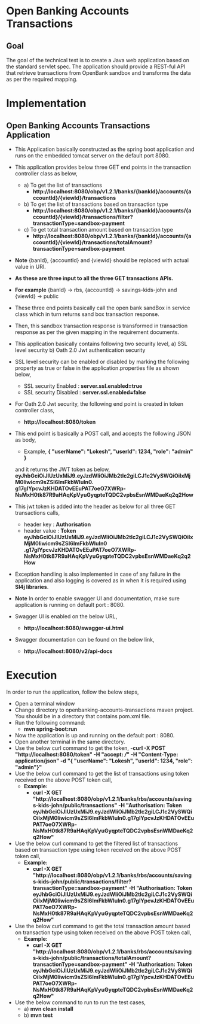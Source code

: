 # Open Banking Accounts Transactions

## Goal

The goal of the technical test is to create a Java web application based on the standard servlet spec.
The application should provide a REST-ful API that retrieve transactions from OpenBank sandbox and
transforms the data as per the required mapping.

# Implementation

## Open Banking Accounts Transactions Application

- This Application basically constructed as the spring boot application and runs on the embedded
  tomcat server on the default port 8080.
- This application provides below three GET end points in the transaction controller class as below,
    - a) To get the list of transactions
       - **http://localhost:8080/obp/v1.2.1/banks/{bankId}/accounts/{accountId}/{viewId}/transactions**
    - b) To get the list of transactions based on transaction type
       - **http://localhost:8080/obp/v1.2.1/banks/{bankId}/accounts/{accountId}/{viewId}/transactions/filter?transactionType=sandbox-payment**
    - c) To get total transaction amount based on transaction type
       - **http://localhost:8080/obp/v1.2.1/banks/{bankId}/accounts/{accountId}/{viewId}/transactions/totalAmount?transactionType=sandbox-payment**
- **Note** {banId}, {accountId} and {viewId} should be replaced with actual value in URl.
- **As these are three input to all the three GET transactions APIs.**
- **For example** {banId} -> rbs, {accountId} -> savings-kids-john and {viewId} -> public
- These three end points basically call the open bank sandBox in service class which in turn returns
  sand box transaction response.
- Then, this sandbox transaction response is transformed in transaction response as per the given mapping
  in the requirement documents.
- This application basically contains following two security level,
    a) SSL level security
    b) Oath 2.0 Jwt authentication security
- SSL level security can be enabled or disabled by marking the following property as true or false in the
  application.properties file as shown below,
    - SSL security Enabled :  **server.ssl.enabled=true**
    - SSL security Disabled :  **server.ssl.enabled=false**
- For Oath 2.0 Jwt security, the following end point is created in token controller class,
   - **http://localhost:8080/token**
- This end point is basically a POST call, and accepts the following JSON as body,
   - Example,
        **{
            "userName": "Lokesh",
            "userId": 1234,
            "role": "admin"
        }**

   and it returns the JWT token as below,
   **eyJhbGciOiJIUzUxMiJ9.eyJzdWIiOiJMb2tlc2giLCJ1c2VySWQiOiIxMjM0Iiwicm9sZSI6ImFkbWluIn0.
   g17gIYpcvJzKHDATOvEEuPAT7oeO7XWRp-NsMxH0tk87R9aHAqKpVyuGyqpteTQDC2vpbsEsnWMDaeKq2q2How**

- This jwt token is added into the header as below for all three GET transactions calls,
    - header key : **Authorisation**
    - header value : **Token eyJhbGciOiJIUzUxMiJ9.eyJzdWIiOiJMb2tlc2giLCJ1c2VySWQiOiIxMjM0Iiwicm9sZSI6ImFkbWluIn0
    .g17gIYpcvJzKHDATOvEEuPAT7oeO7XWRp-NsMxH0tk87R9aHAqKpVyuGyqpteTQDC2vpbsEsnWMDaeKq2q2How**

- Exception handling is also implemented in case of any failure in the application and also
  logging is covered as in when it is required using **Sl4j libraries**.

- **Note** In order to enable swagger UI and documentation, make sure application is running on default port : 8080.
- Swagger UI is enabled on the below URL,
    - **http://localhost:8080/swagger-ui.html**
- Swagger documentation can be found on the below link,
    - **http://localhost:8080/v2/api-docs**

# Execution

In order to run the application, follow the below steps,
- Open a terminal window
- Change directory to openbanking-accounts-transactions maven project.
  You should be in a directory that contains pom.xml file.
- Run the following command:
    - **mvn spring-boot:run**
- Now the application is up and running on the default port : 8080.
- Open another terminal in the same directory.
- Use the below curl command to get the token,
    -**curl -X POST "http://localhost:8080/token" -H "accept: */*" -H "Content-Type: application/json" -d "{ \"userName\": \"Lokesh\", \"userId\": 1234, \"role\": \"admin\"}"**
- Use the below curl command to get the list of transactions using token received on the above POST token call,
    - **Example:**
        - **curl -X GET "http://localhost:8080/obp/v1.2.1/banks/rbs/accounts/savings-kids-john/public/transactions" -H "Authorisation: Token eyJhbGciOiJIUzUxMiJ9.eyJzdWIiOiJMb2tlc2giLCJ1c2VySWQiOiIxMjM0Iiwicm9sZSI6ImFkbWluIn0.g17gIYpcvJzKHDATOvEEuPAT7oeO7XWRp-NsMxH0tk87R9aHAqKpVyuGyqpteTQDC2vpbsEsnWMDaeKq2q2How"**
- Use the below curl command to get the filtered list of transactions based on transaction type using token received on the above POST token call,
    - **Example:**
        - **curl -X GET "http://localhost:8080/obp/v1.2.1/banks/rbs/accounts/savings-kids-john/public/transactions/filter?transactionType=sandbox-payment" -H "Authorisation: Token eyJhbGciOiJIUzUxMiJ9.eyJzdWIiOiJMb2tlc2giLCJ1c2VySWQiOiIxMjM0Iiwicm9sZSI6ImFkbWluIn0.g17gIYpcvJzKHDATOvEEuPAT7oeO7XWRp-NsMxH0tk87R9aHAqKpVyuGyqpteTQDC2vpbsEsnWMDaeKq2q2How"**
- Use the below curl command to get the total transaction amount based on transaction type using token received on the above POST token call,
    - **Example:**
        - **curl -X GET "http://localhost:8080/obp/v1.2.1/banks/rbs/accounts/savings-kids-john/public/transactions/totalAmount?transactionType=sandbox-payment" -H "Authorisation: Token eyJhbGciOiJIUzUxMiJ9.eyJzdWIiOiJMb2tlc2giLCJ1c2VySWQiOiIxMjM0Iiwicm9sZSI6ImFkbWluIn0.g17gIYpcvJzKHDATOvEEuPAT7oeO7XWRp-NsMxH0tk87R9aHAqKpVyuGyqpteTQDC2vpbsEsnWMDaeKq2q2How"**
- Use the below command to run to run the test cases,
   - a) **mvn clean install**
   - b) **mvn test**